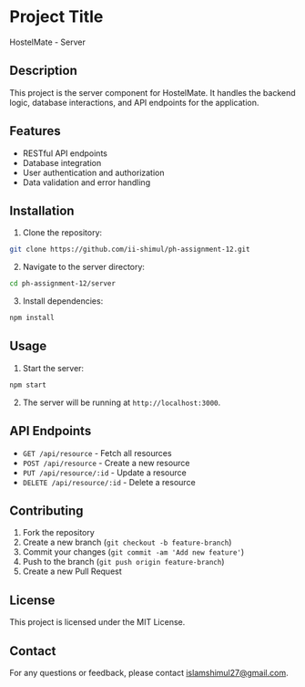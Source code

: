 # Project Title

HostelMate - Server

## Description

This project is the server component for HostelMate. It handles the backend logic, database interactions, and API endpoints for the application.

## Features

- RESTful API endpoints
- Database integration
- User authentication and authorization
- Data validation and error handling

## Installation

1. Clone the repository:
  ```bash
  git clone https://github.com/ii-shimul/ph-assignment-12.git
  ```
2. Navigate to the server directory:
  ```bash
  cd ph-assignment-12/server
  ```
3. Install dependencies:
  ```bash
  npm install
  ```

## Usage

1. Start the server:
  ```bash
  npm start
  ```
2. The server will be running at `http://localhost:3000`.

## API Endpoints

- `GET /api/resource` - Fetch all resources
- `POST /api/resource` - Create a new resource
- `PUT /api/resource/:id` - Update a resource
- `DELETE /api/resource/:id` - Delete a resource

## Contributing

1. Fork the repository
2. Create a new branch (`git checkout -b feature-branch`)
3. Commit your changes (`git commit -am 'Add new feature'`)
4. Push to the branch (`git push origin feature-branch`)
5. Create a new Pull Request

## License

This project is licensed under the MIT License.

## Contact

For any questions or feedback, please contact [islamshimul27@gmail.com](mailto:islamshimul27@gmail.com).
